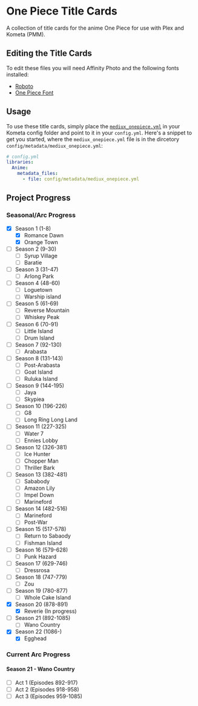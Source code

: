 # One Piece Title Cards
 A collection of title cards for the anime One Piece for use with Plex and Kometa (PMM).

## Editing the Title Cards

 To edit these files you will need Affinity Photo and the following fonts installed:

 - [Roboto](https://fonts.google.com/specimen/Roboto)
 - [One Piece Font](https://fontmeme.com/fonts/one-piece-manga-font/)

## Usage

 To use these title cards, simply place the [`mediux_onepiece.yml`](mediux_onepiece.yml) in your Kometa config folder and point to it in your `config.yml`. Here's a snippet to get you started, where the `mediux_onepiece.yml` file is in the dircetory `config/metadata/mediux_onepiece.yml`:

 ``` yml title="config.yml"
 # config.yml
 libraries:
   Anime:
     metadata_files:
       - file: config/metadata/mediux_onepiece.yml
  ```

## Project Progress

### Seasonal/Arc Progress

- [X] Season 1 (1-8)
   - [X] Romance Dawn
   - [X] Orange Town
- [ ] Season 2 (9-30)
  - [ ] Syrup Village
  - [ ] Baratie
- [ ] Season 3 (31-47)
  - [ ] Arlong Park
- [ ] Season 4 (48-60)
  - [ ] Loguetown
  - [ ] Warship island
- [ ] Season 5 (61-69)
  - [ ] Reverse Mountain
  - [ ] Whiskey Peak
- [ ] Season 6 (70-91)
  - [ ] Little Island
  - [ ] Drum Island
- [ ] Season 7 (92-130)
  - [ ] Arabasta
- [ ] Season 8 (131-143)
  - [ ] Post-Arabasta
  - [ ] Goat Island
  - [ ] Ruluka Island
- [ ] Season 9 (144-195)
  - [ ] Jaya
  - [ ] Skypiea
- [ ] Season 10 (196-226)
  - [ ] G8
  - [ ] Long Ring Long Land
- [ ] Season 11 (227-325)
  - [ ] Water 7
  - [ ] Ennies Lobby
- [ ] Season 12 (326-381)
  - [ ] Ice Hunter
  - [ ] Chopper Man
  - [ ] Thriller Bark
- [ ] Season 13 (382-481)
  - [ ] Sababody
  - [ ] Amazon Lily
  - [ ] Impel Down
  - [ ] Marineford
- [ ] Season 14 (482-516)
  - [ ] Marineford
  - [ ] Post-War
- [ ] Season 15 (517-578)
  - [ ] Return to Sabaody
  - [ ] Fishman Island
- [ ] Season 16 (579-628)
  - [ ] Punk Hazard
- [ ] Season 17 (629-746)
  - [ ] Dressrosa
- [ ] Season 18 (747-779)
  - [ ] Zou
- [ ] Season 19 (780-877)
  - [ ] Whole Cake Island
- [X] Season 20 (878-891)
  - [X] Reverie (In progress)
- [ ] Season 21 (892-1085)
  - [ ] Wano Country
- [X] Season 22 (1086-)
  - [X] Egghead

### Current Arc Progress
#### Season 21 - Wano Country

- [ ] Act 1 (Episodes 892-917)
- [ ] Act 2 (Episodes 918-958)
- [ ] Act 3 (Episodes 959-1085)
